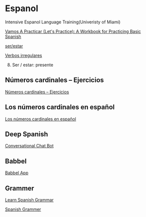 # Espanol 
Intensive Espanol Language Training(Univeristy of Miami)

[Vamos A Practicar (Let's Practice): A Workbook for Practicing Basic Spanish ](https://www.amazon.com/Vamos-Practicar-Lets-Practice-Practicing/dp/0405472137)

[ser/estar](https://aprenderespanol.org/verbos/ser-estar.html)

[Verbos irregulares](https://www.spanishunicorn.com/verbos-irregulares-en-presente/)


8. Ser / estar: presente

## Números cardinales – Ejercicios
[Números cardinales – Ejercicios](https://espanol.lingolia.com/es/vocabulario/numeros-fechas-horas/numeros-cardinales/numeros-cardinales-ejercicios)

## Los números cardinales en español
[Los números cardinales en español](https://espanol.lingolia.com/es/vocabulario/numeros-fechas-horas/numeros-cardinales)

## Deep Spanish
[Conversational Chat Bot](https://www.bergesinstitutespanish.com/deep-spanish)

## Babbel
[Babbel App](https://get.babbel.com/promo_ame_usa-en_semnb_desktop_prices?learn_lang=QMS)

## Grammer
[Learn Spanish Grammar](https://preply.com/en/learn/spanish/grammar)

[Spanish Grammer](https://tildesites.bowdoin.edu/~eyepes/newgr/ats/)


